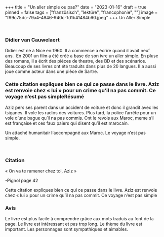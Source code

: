 +++
title = "Un aller simple ou pas?"
date = "2023-01-16"
draft = true
pinned = false
tags = ["französisch", "lektüre", "francophonie", ""]
image = "f99c75dc-79a4-4846-940c-1d1b41484b60.jpeg"
+++
Un Aller Simple

 

### Didier van Cauwelaert

Didier est né à Nice en 1960. Il a commence a écrire quand il avait neuf ans.  En 2001 un film a été créé a base de son ivre un aller simple. En pluse des romans, il a écrit des pièces de theatre, des BD et des scénarios. Beaucoup de ses livres ont été traduits dans plus de 20 langues. Il a aussi joue comme acteur dans une pièce de Sartre. 

### Cette citation expliques bien ce qui ce passe dans le livre. Aziz est renvoie chez « lui » pour un crime qu’il na pas commit. Ce voyage n’est pas simpleRésumé

Aziz pers ses parent dans un accident de voiture et donc il grandit avec les tsiganes. Il vole les radios des voitures. Plus tard, la police l’arrête pour un vole d’une bague qu’il na pas commis. Ont le revois aux Maroc, meme s’il est française et ces faux paiers qui disent qu’il est marocain. 

Un attaché humanitair l‘accompagné aux Maroc. Le voyage n’est pas simple. 

 

### Citation

« On va te ramener chez toi, Aziz »

\-Pignol page 42

Cette citation expliques bien ce qui ce passe dans le livre. Aziz est renvoie chez « lui » pour un crime qu’il na pas commit. Ce voyage n’est pas simple

### Avis

Le livre est plus facile à comprendre grâce aux mots traduis au font de la page. Le livre est intéressant et pas trop long. Le thème du livre est important. Les personnages sont sympathiques et aimables.